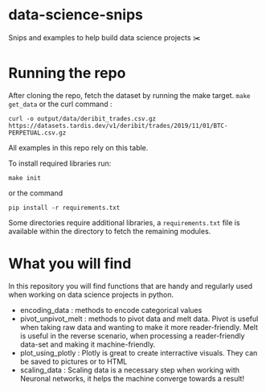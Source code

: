 # data-science-snips
Snips and examples to help build data science projects ✂️

# Running the repo
After cloning the repo, fetch the dataset by running the make target.
`make get_data`
or the curl command :

`curl -o output/data/deribit_trades.csv.gz https://datasets.tardis.dev/v1/deribit/trades/2019/11/01/BTC-PERPETUAL.csv.gz`

All examples in this repo rely on this table.


To install required libraries run:

`make init`

or the command

`pip install -r requirements.txt`


Some directories require additional libraries, a `requirements.txt` file is available within the directory to fetch the remaining modules.

# What you will find
In this repository you will find functions that are handy and regularly used when working on data science projects in python.
- encoding_data : methods to encode categorical values
- pivot_unpivot_melt : methods to pivot data and melt data. Pivot is useful when taking raw data and wanting to make it more reader-friendly. Melt is useful in the reverse scenario, when processing a reader-friendly data-set and making it machine-friendly.
- plot_using_plotly : Plotly is great to create interractive visuals. They can be saved to pictures or to HTML
- scaling_data : Scaling data is a necessary step when working with Neuronal networks, it helps the machine converge towards a result!
